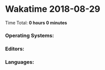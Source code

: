 # Wakatime 2018-08-29

Time Total: **0 hours 0 minutes**

### Operating Systems:

### Editors:

### Languages:

